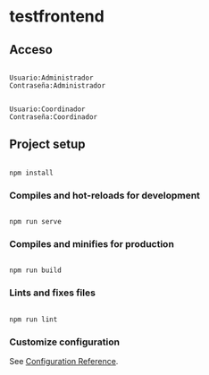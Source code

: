 # testfrontend

  


## Acceso

```

Usuario:Administrador
Contraseña:Administrador

```

```

Usuario:Coordinador
Contraseña:Coordinador

```

  

## Project setup

```

npm install

```

  

### Compiles and hot-reloads for development

```

npm run serve

```

  

### Compiles and minifies for production

```

npm run build

```

  

### Lints and fixes files

```

npm run lint

```

  

### Customize configuration

See [Configuration Reference](https://cli.vuejs.org/config/).

